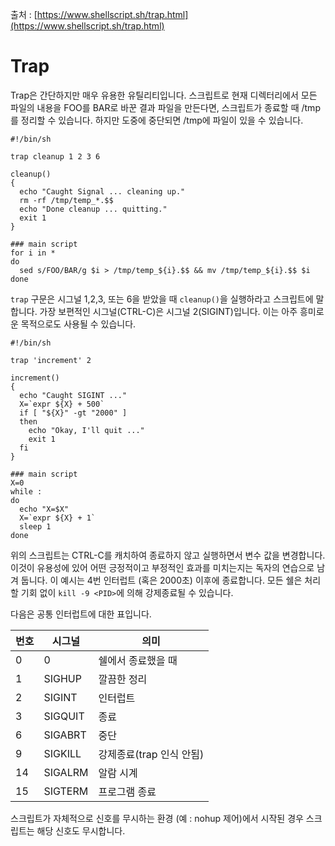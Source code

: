 출처 : [https://www.shellscript.sh/trap.html](https://www.shellscript.sh/trap.html)

# Trap

Trap은 간단하지만 매우 유용한 유틸리티입니다. 스크립트로 현재 디렉터리에서 모든 파일의 내용을 FOO를 BAR로 바꾼 결과 파일을 만든다면, 스크립트가 종료할 때 /tmp를 정리할 수 있습니다. 하지만 도중에 중단되면 /tmp에 파일이 있을 수 있습니다.

```shell
#!/bin/sh

trap cleanup 1 2 3 6

cleanup()
{
  echo "Caught Signal ... cleaning up."
  rm -rf /tmp/temp_*.$$
  echo "Done cleanup ... quitting."
  exit 1
}

### main script
for i in *
do
  sed s/FOO/BAR/g $i > /tmp/temp_${i}.$$ && mv /tmp/temp_${i}.$$ $i
done
```

`trap` 구문은 시그널 1,2,3, 또는 6을 받았을 때 `cleanup()`을 실행하라고 스크립트에 말합니다. 가장 보편적인 시그널(CTRL-C)은 시그널 2(SIGINT)입니다. 이는 아주 흥미로운 목적으로도 사용될 수 있습니다.

```shell
#!/bin/sh

trap 'increment' 2

increment()
{
  echo "Caught SIGINT ..."
  X=`expr ${X} + 500`
  if [ "${X}" -gt "2000" ]
  then
    echo "Okay, I'll quit ..."
    exit 1
  fi
}

### main script
X=0
while :
do
  echo "X=$X"
  X=`expr ${X} + 1`
  sleep 1
done
```

위의 스크립트는 CTRL-C를 캐치하여 종료하지 않고 실행하면서 변수 값을 변경합니다. 이것이 유용성에 있어 어떤 긍정적이고 부정적인 효과를 미치는지는 독자의 연습으로 남겨 둡니다. 이 예시는 4번 인터럽트 (혹은 2000초) 이후에 종료합니다. 모든 쉘은 처리할 기회 없이 `kill -9 <PID>`에 의해 강제종료될 수 있습니다.

다음은 공통 인터럽트에 대한 표입니다.

| 번호 | 시그널 | 의미 |
| --- | --- | --- |
| 0 | 0 | 쉘에서 종료했을 때 |
| 1 | SIGHUP | 깔끔한 정리 |
| 2 | SIGINT | 인터럽트 |
| 3 | SIGQUIT | 종료 |
| 6 | SIGABRT | 중단 |
| 9 | SIGKILL | 강제종료(trap 인식 안됨) |
| 14 | SIGALRM | 알람 시계 |
| 15 | SIGTERM | 프로그램 종료 |

스크립트가 자체적으로 신호를 무시하는 환경 (예 : nohup 제어)에서 시작된 경우 스크립트는 해당 신호도 무시합니다.
